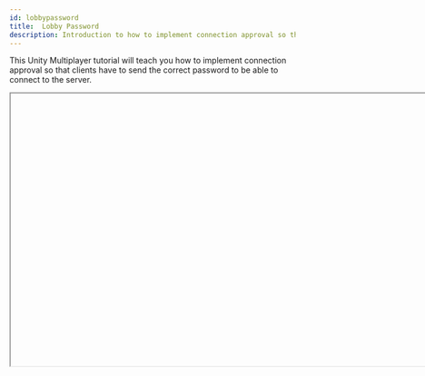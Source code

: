 ```yaml
---
id: lobbypassword
title:  Lobby Password
description: Introduction to how to implement connection approval so that clients have to send the correct password to be able to connect to the server.
---
```



This Unity Multiplayer tutorial will teach you how to implement connection approval so that clients have to send the correct password to be able to connect to the server.

<Iframe url="https://www.youtube.com/embed/Pe2LVZGTK20"
        width="854px"
        height="480px"
        id="myId"
        className="video-container"
        display="initial"
        position="relative"
        allow="accelerometer; autoplay; clipboard-write; encrypted-media; gyroscope; picture-in-picture" 
        allowfullscreen
        />

Video published 30th Mar 2021

:::contribution Community Contribution
Thank you to [DapperDino](https://www.youtube.com/channel/UCjCpZyil4D8TBb5nVTMMaUw) for the video tutorials! These contributions are a fantastic help to the community.
:::

import Iframe from 'react-iframe'